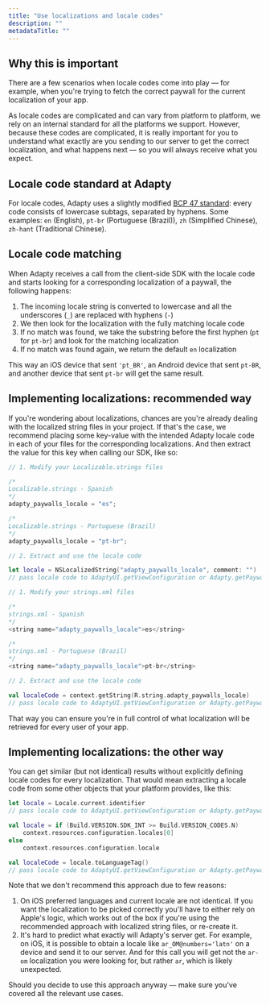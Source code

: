 ```yaml
---
title: "Use localizations and locale codes"
description: ""
metadataTitle: ""
---
```


## Why this is important

There are a few scenarios when locale codes come into play — for example, when you're trying to fetch the correct paywall for the current localization of your app.

As locale codes are complicated and can vary from platform to platform, we rely on an internal standard for all the platforms we support. However, because these codes are complicated, it is really important for you to understand what exactly are you sending to our server to get the correct localization, and what happens next — so you will always receive what you expect.

## Locale code standard at Adapty

For locale codes, Adapty uses a slightly modified [BCP 47 standard](https://en.wikipedia.org/wiki/IETF_language_tag): every code consists of lowercase subtags, separated by hyphens. Some examples: `en` (English), `pt-br` (Portuguese (Brazil)), `zh` (Simplified Chinese), `zh-hant` (Traditional Chinese).

## Locale code matching

When Adapty receives a call from the client-side SDK with the locale code and starts looking for a corresponding localization of a paywall, the following happens:

1. The incoming locale string is converted to lowercase and all the underscores (`_`) are replaced with hyphens (`-`)
2. We then look for the localization with the fully matching locale code
3. If no match was found, we take the substring before the first hyphen (`pt` for `pt-br`) and look for the matching localization
4. If no match was found again, we return the default `en` localization

This way an iOS device that sent `'pt_BR'`, an Android device that sent `pt-BR`, and another device that sent `pt-br` will get the same result.

## Implementing localizations: recommended way

If you're wondering about localizations, chances are you're already dealing with the localized string files in your project. If that's the case, we recommend placing some key-value with the intended Adapty locale code in each of your files for the corresponding localizations. And then extract the value for this key when calling our SDK, like so:

```swift iOS
// 1. Modify your Localizable.strings files

/*
Localizable.strings - Spanish
*/
adapty_paywalls_locale = "es";

/*
Localizable.strings - Portuguese (Brazil)
*/
adapty_paywalls_locale = "pt-br";

// 2. Extract and use the locale code

let locale = NSLocalizedString("adapty_paywalls_locale", comment: "")
// pass locale code to AdaptyUI.getViewConfiguration or Adapty.getPaywall method
```
```kotlin Android
// 1. Modify your strings.xml files

/*
strings.xml - Spanish
*/
<string name="adapty_paywalls_locale">es</string>

/*
strings.xml - Portuguese (Brazil)
*/
<string name="adapty_paywalls_locale">pt-br</string>

// 2. Extract and use the locale code

val localeCode = context.getString(R.string.adapty_paywalls_locale)
// pass locale code to AdaptyUI.getViewConfiguration or Adapty.getPaywall method
```

That way you can ensure you're in full control of what localization will be retrieved for every user of your app.

## Implementing localizations: the other way

You can get similar (but not identical) results without explicitly defining locale codes for every localization. That would mean extracting a locale code from some other objects that your platform provides, like this:

```swift iOS
let locale = Locale.current.identifier
// pass locale code to AdaptyUI.getViewConfiguration or Adapty.getPaywall method
```
```kotlin Android
val locale = if (Build.VERSION.SDK_INT >= Build.VERSION_CODES.N)
    context.resources.configuration.locales[0]
else
    context.resources.configuration.locale

val localeCode = locale.toLanguageTag()
// pass locale code to AdaptyUI.getViewConfiguration or Adapty.getPaywall method
```

Note that we don't recommend this approach due to few reasons:

1. On iOS preferred languages and current locale are not identical. If you want the localization to be picked correctly you'll have to either rely on Apple's logic, which works out of the box if you're using the recommended approach with localized string files, or re-create it.
2. It's hard to predict what exactly will Adapty's server get. For example, on iOS, it is possible to obtain a locale like `ar_OM@numbers='latn'` on a device and send it to our server. And for this call you will get not the `ar-om` localization you were looking for, but rather `ar`, which is likely unexpected.

Should you decide to use this approach anyway — make sure you've covered all the relevant use cases.